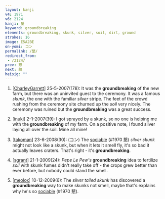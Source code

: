 ```yaml
---
layout: kanji
v4: 1971
v6: 2124
kanji: 墾
keyword: groundbreaking
elements: groundbreaking, skunk, silver, soil, dirt, ground
strokes: 16
image: E5A2BE
on-yomi: コン
permalink: /墾/
redirect_from:
 - /2124/
prev: 懇
next: 貌
heisig: ""
---
```


1) [<a href="http://kanji.koohii.com/profile/CharleyGarrett">CharleyGarrett</a>] 25-5-2007(178): It was the <strong>groundbreaking</strong> of the new farm, but there was an uninvited guest to the ceremony. It was a famous <em>skunk</em>, the one with the familiar <em>silver</em> stripe. The feet of the crowd rushing from the ceremony site churned up the <em>soil</em> very nicely. The ceremony was ruined but the <strong>groundbreaking</strong> was a great success.

2) [<a href="http://kanji.koohii.com/profile/inuki">inuki</a>] 2-1-2007(39): I got sprayed by a skunk, so no one is helping me with the<strong> groundbreaking</strong> of my farm. On a positive note, I found silver laying all over the soil. Mine all mine!

3) [<a href="http://kanji.koohii.com/profile/takoman">takoman</a>] 23-6-2008(30): (コン) The <a href="../v4/1970.html">sociable</a> (#1970 懇) <em>silver skunk</em> might not look like a skunk, but when it lets it smell fly, it&#039;s so bad it actually leaves craters. That&#039;s right - it&#039;s<strong> groundbreaking</strong>.

4) [<a href="http://kanji.koohii.com/profile/sgrant">sgrant</a>] 21-1-2009(24): <em>Pepe Le Pew&#039;s</em><strong> groundbreaking</strong> idea to fertilize <em>soil</em> with skunk fumes didn&#039;t really take off - the crops grew better than ever before, but nobody could stand the smell.

5) [<a href="http://kanji.koohii.com/profile/meolox">meolox</a>] 10-12-2009(6): The <em>silver tailed skunk</em> has discovered a<strong> groundbreaking</strong> way to make skunks not smell, maybe that&#039;s explains why he&#039;s so <a href="../v4/1970.html">sociable</a> (#1970 懇).

